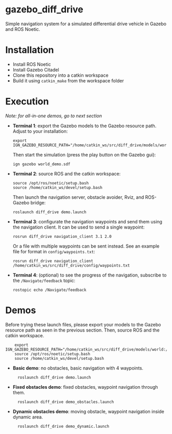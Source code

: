 # gazebo_diff_drive
Simple navigation system for a simulated differential drive vehicle in Gazebo and ROS Noetic.

# Installation
* Install ROS Noetic
* Install Gazebo Citadel
* Clone this repository into a catkin workspace
* Build it using `catkin_make` from the workspace folder

# Execution
*Note: for all-in-one demos, go to next section*

* **Terminal 1**: export the Gazebo models to the Gazebo resource path. Adjust to your installation:

      export IGN_GAZEBO_RESOURCE_PATH="/home/catkin_ws/src/diff_drive/models/world:/home/catkin_ws/src/diff_drive/models>

  Then start the simulation (press the play button on the Gazebo gui):   

      ign gazebo world_demo.sdf

* **Terminal 2**: source ROS and the catkin workspace:

      source /opt/ros/noetic/setup.bash
      source /home/catkin_ws/devel/setup.bash

  Then launch the navigation server, obstacle avoider, Rviz, and ROS-Gazebo bridge:  

      roslaunch diff_drive demo.launch

* **Terminal 3**: configurate the navigation waypoints and send them using the navigation client. It can be used to send a single waypoint:   

      rosrun diff_drive navigation_client 3.1 2.0

  Or a file with multiple waypoints can be sent instead. See an example file for format in `config/waypoints.txt`:

      rosrun diff_drive navigation_client /home/catkin_ws/src/diff_drive/config/waypoints.txt

* **Terminal 4**: (optional) to see the progress of the navigation, subscribe to the `/Navigate/feedback` topic:

      rostopic echo /Navigate/feedback


# Demos

Before trying these launch files, please export your models to the Gazebo resource path as seen in the previous section. Then, source ROS and the catkin workspace.

        export IGN_GAZEBO_RESOURCE_PATH="/home/catkin_ws/src/diff_drive/models/world:/home/catkin_ws/src/diff_drive/models>
        source /opt/ros/noetic/setup.bash
        source /home/catkin_ws/devel/setup.bash

* **Basic demo**: no obstacles, basic navigation with 4 waypoints.

        roslaunch diff_drive demo.launch

* **Fixed obstacles demo**: fixed obstacles, waypoint navigation through them.

        roslaunch diff_drive demo_obstacles.launch

* **Dynamic obstacles demo**: moving obstacle, waypoint navigation inside dynamic area.

        roslaunch diff_drive demo_dynamic.launch